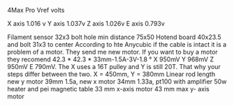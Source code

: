 4Max Pro Vref volts

X axis 1.016 v
Y axis 1.037v
Z axis 1.026v
E axis 0.793v

Filament sensor 32x3 bolt hole min distance 75x50
Hotend board 40x23.5 and bolt 31x3 to center
According to hte Anycubic if the cable is intact it is a problem of a motor. They send me new motor. If you want to buy a motor they recomend 42.3 * 42.3 * 33mm-1.5A-3V-1.8 °
X 950mV Y 968mV Z 950mV E 790mV.
The X uses a 16T pulley and Y is still 20T. That why your steps differ between the two.
X = 450mm, Y = 380mm Linear rod length
new y motor 39mm 1.5a, new x motor 34mm 1.33a, pt100 with amplifier 50w heater and pei magnetic table
33 mm x-axis motor
43 mm max y- axis motor